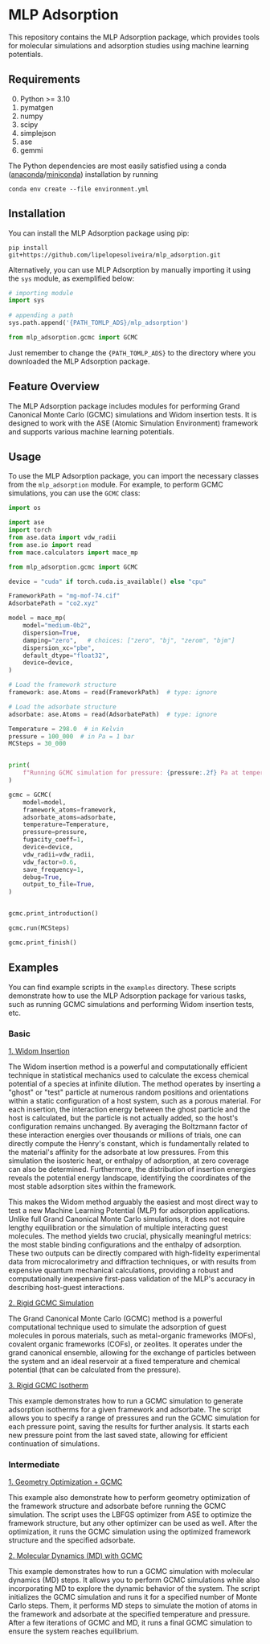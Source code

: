 # MLP Adsorption

This repository contains the MLP Adsorption package, which provides tools for molecular simulations and adsorption studies using machine learning potentials.

## Requirements

0. Python >= 3.10
1. pymatgen
2. numpy
3. scipy
4. simplejson
5. ase
6. gemmi

The Python dependencies are most easily satisfied using a conda
([anaconda](https://www.anaconda.com/distribution)/[miniconda](https://docs.conda.io/en/latest/miniconda.html))
installation by running

```Shell
conda env create --file environment.yml
```

## Installation

You can install the MLP Adsorption package using pip:

```Shell
pip install git+https://github.com/lipelopesoliveira/mlp_adsorption.git
```

Alternatively, you can use MLP Adsorption by manually importing it using the `sys` module, as exemplified below:

```python
# importing module
import sys
 
# appending a path
sys.path.append('{PATH_TOMLP_ADS}/mlp_adsorption')

from mlp_adsorption.gcmc import GCMC
```

Just remember to change the `{PATH_TOMLP_ADS}` to the directory where you downloaded the MLP Adsorption package.

## Feature Overview

The MLP Adsorption package includes modules for performing Grand Canonical Monte Carlo (GCMC) simulations and Widom insertion tests. It is designed to work with the ASE (Atomic Simulation Environment) framework and supports various machine learning potentials.

## Usage

To use the MLP Adsorption package, you can import the necessary classes from the `mlp_adsorption` module. For example, to perform GCMC simulations, you can use the `GCMC` class:

```python
import os

import ase
import torch
from ase.data import vdw_radii
from ase.io import read
from mace.calculators import mace_mp

from mlp_adsorption.gcmc import GCMC

device = "cuda" if torch.cuda.is_available() else "cpu"

FrameworkPath = "mg-mof-74.cif"
AdsorbatePath = "co2.xyz"

model = mace_mp(
    model="medium-0b2",
    dispersion=True,
    damping="zero",   # choices: ["zero", "bj", "zerom", "bjm"]
    dispersion_xc="pbe",
    default_dtype="float32",
    device=device,
)

# Load the framework structure
framework: ase.Atoms = read(FrameworkPath)  # type: ignore

# Load the adsorbate structure
adsorbate: ase.Atoms = read(AdsorbatePath)  # type: ignore

Temperature = 298.0  # in Kelvin
pressure = 100_000  # in Pa = 1 bar
MCSteps = 30_000


print(
    f"Running GCMC simulation for pressure: {pressure:.2f} Pa at temperature: {Temperature:.2f} K"
)

gcmc = GCMC(
    model=model,
    framework_atoms=framework,
    adsorbate_atoms=adsorbate,
    temperature=Temperature,
    pressure=pressure,
    fugacity_coeff=1,
    device=device,
    vdw_radii=vdw_radii,
    vdw_factor=0.6,
    save_frequency=1,
    debug=True,
    output_to_file=True,
)


gcmc.print_introduction()

gcmc.run(MCSteps)

gcmc.print_finish()

```

## Examples

You can find example scripts in the `examples` directory. These scripts demonstrate how to use the MLP Adsorption package for various tasks, such as running GCMC simulations and performing Widom insertion tests, etc.

### Basic

[1. Widom Insertion](https://github.com/lipelopesoliveira/mlp_adsorption/tree/main/examples/Basic/1-Widom/run_widom.py)

The Widom insertion method is a powerful and computationally efficient technique in statistical mechanics used to calculate the excess chemical potential of a species at infinite dilution. The method operates by inserting a "ghost" or "test" particle at numerous random positions and orientations within a static configuration of a host system, such as a porous material. For each insertion, the interaction energy between the ghost particle and the host is calculated, but the particle is not actually added, so the host's configuration remains unchanged. By averaging the Boltzmann factor of these interaction energies over thousands or millions of trials, one can directly compute the Henry's constant, which is fundamentally related to the material's affinity for the adsorbate at low pressures. From this simulation the isosteric heat, or enthalpy of adsorption, at zero coverage can also be determined. Furthermore, the distribution of insertion energies reveals the potential energy landscape, identifying the coordinates of the most stable adsorption sites within the framework.

This makes the Widom method arguably the easiest and most direct way to test a new Machine Learning Potential (MLP) for adsorption applications. Unlike full Grand Canonical Monte Carlo simulations, it does not require lengthy equilibration or the simulation of multiple interacting guest molecules. The method yields two crucial, physically meaningful metrics: the most stable binding configurations and the enthalpy of adsorption. These two outputs can be directly compared with high-fidelity experimental data from microcalorimetry and diffraction techniques, or with results from expensive quantum mechanical calculations, providing a robust and computationally inexpensive first-pass validation of the MLP's accuracy in describing host-guest interactions.

[2. Rigid GCMC Simulation](https://github.com/lipelopesoliveira/mlp_adsorption/tree/main/examples/Basic/2-Rigid_GCMC/run_GCMC.py)

The Grand Canonical Monte Carlo (GCMC) method is a powerful computational technique used to simulate the adsorption of guest molecules in porous materials, such as metal-organic frameworks (MOFs), covalent organic frameworks (COFs), or zeolites. It operates under the grand canonical ensemble, allowing for the exchange of particles between the system and an ideal reservoir at a fixed temperature and chemical potential (that can be calculated from the pressure).

[3. Rigid GCMC Isotherm](https://github.com/lipelopesoliveira/mlp_adsorption/tree/main/examples/Basic/3-Rigid_GCMC_Isotherm/run_GCMC_Isotherm.py)

This example demonstrates how to run a GCMC simulation to generate adsorption isotherms for a given framework and adsorbate. The script allows you to specify a range of pressures and run the GCMC simulation for each pressure point, saving the results for further analysis. It starts each new pressure point from the last saved state, allowing for efficient continuation of simulations.

### Intermediate

[1. Geometry Optimization + GCMC](https://github.com/lipelopesoliveira/mlp_adsorption/tree/main/examples/Intermediate/1-Geometry_Optimization_GCMC/run_GCMC.py)

This example also demonstrate how to perform geometry optimization of the framework structure and adsorbate before running the GCMC simulation. The script uses the LBFGS optimizer from ASE to optimize the framework structure, but any other optimizer can be used as well. After the optimization, it runs the GCMC simulation using the optimized framework structure and the specified adsorbate.

[2. Molecular Dynamics (MD) with GCMC](https://github.com/lipelopesoliveira/mlp_adsorption/tree/main/examples/Intermediate/2-MD_GCMC/run_MD_GCMC.py)

This example demonstrates how to run a GCMC simulation with molecular dynamics (MD) steps. It allows you to perform GCMC simulations while also incorporating MD to explore the dynamic behavior of the system. The script initializes the GCMC simulation and runs it for a specified number of Monte Carlo steps. Them, it performs MD steps to simulate the motion of atoms in the framework and adsorbate at the specified temperature and pressure. After a few iterations of GCMC and MD, it runs a final GCMC simulation to ensure the system reaches equilibrium.
